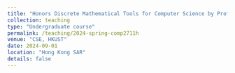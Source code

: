 ```yaml
---
title: "Honors Discrete Mathematical Tools for Computer Science by Prof. Amir K. Goharshady"
collection: teaching
type: "Undergraduate course"
permalink: /teaching/2024-spring-comp2711h
venue: "CSE, HKUST"
date: 2024-09-01
location: "Hong Kong SAR"
details: false
---
```




